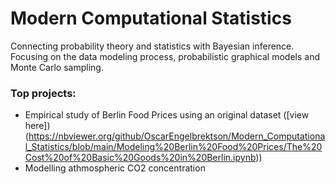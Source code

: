 # Modern Computational Statistics

Connecting probability theory and statistics with Bayesian inference. 
Focusing on the data modeling process, probabilistic graphical models and Monte Carlo sampling.

### Top projects:
* Empirical study of Berlin Food Prices using an original dataset ([view here])(https://nbviewer.org/github/OscarEngelbrektson/Modern_Computational_Statistics/blob/main/Modeling%20Berlin%20Food%20Prices/The%20Cost%20of%20Basic%20Goods%20in%20Berlin.ipynb))
* Modelling athmospheric CO2 concentration
